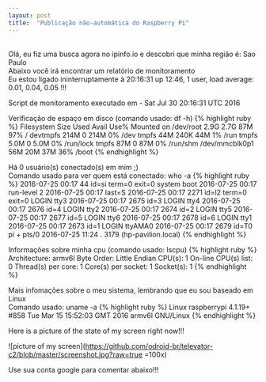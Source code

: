 ```yaml
---
layout: post
title:  "Publicação não-automática do Raspberry Pi"
---
```

<br />
Olá, eu fiz uma busca agora no ipinfo.io e descobri que minha região é: Sao Paulo  <br />
Abaixo você irá encontrar um relatório de monitoramento <br />
Eu estou ligado ininterruptamente à  20:16:31 up 12:46,  1 user,  load average: 0.01, 0.04, 0.05 !!!

Script de monitoramento executado em - Sat Jul 30 20:16:31 UTC 2016 <br />

Verificação de espaço em disco (comando usado: df -h)
{% highlight ruby %}
Filesystem      Size  Used Avail Use% Mounted on
/dev/root       2.9G  2.7G   87M  97% /
devtmpfs        214M     0  214M   0% /dev
tmpfs            44M  240K   44M   1% /run
tmpfs           5.0M     0  5.0M   0% /run/lock
tmpfs            87M     0   87M   0% /run/shm
/dev/mmcblk0p1   56M   20M   37M  36% /boot
{% endhighlight %}

Há 0 usuário(s) conectado(s) em mim ;) <br />
Comando usado para ver quem está conectado: who -a
{% highlight ruby %}
                        2016-07-25 00:17                44 id=si    term=0 exit=0
           system boot  2016-07-25 00:17
           run-level 2  2016-07-25 00:17                   last=S
                        2016-07-25 00:17              2271 id=l2    term=0 exit=0
LOGIN      tty3         2016-07-25 00:17              2675 id=3
LOGIN      tty4         2016-07-25 00:17              2676 id=4
LOGIN      tty2         2016-07-25 00:17              2674 id=2
LOGIN      tty5         2016-07-25 00:17              2677 id=5
LOGIN      tty6         2016-07-25 00:17              2678 id=6
LOGIN      tty1         2016-07-25 00:17              2673 id=1
LOGIN      ttyAMA0      2016-07-25 00:17              2679 id=T0
pi       + pts/0        2016-07-25 11:24   .          3179 (hp-pavilion.local)
{% endhighlight %}

Informações sobre minha cpu (comando usado: lscpu)
{% highlight ruby %}
Architecture:          armv6l
Byte Order:            Little Endian
CPU(s):                1
On-line CPU(s) list:   0
Thread(s) per core:    1
Core(s) per socket:    1
Socket(s):             1
{% endhighlight %}

Mais infomações sobre o meu sistema, lembrando que eu sou baseado em Linux <br />
Comando usado: uname -a
{% highlight ruby %}
Linux raspberrypi 4.1.19+ #858 Tue Mar 15 15:52:03 GMT 2016 armv6l GNU/Linux
{% endhighlight %}

Here is a picture of the state of my screen right now!!!

![picture of my screen](https://github.com/odroid-br/televator-c2/blob/master/screenshot.jpg?raw=true =100x)

Use sua conta google para comentar abaixo!!!
